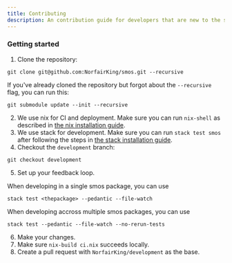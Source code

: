 ```yaml
---
title: Contributing
description: An contribution guide for developers that are new to the smos project
---
```



### Getting started

1. Clone the repository:

```
git clone git@github.com:NorfairKing/smos.git --recursive
```

If you've already cloned the repository but forgot about the `--recursive` flag, you can run this:

```
git submodule update --init --recursive
```

2. We use nix for CI and deployment. Make sure you can run `nix-shell` as described in [the nix installation guide](/installation/nix).
3. We use stack for development. Make sure you can run `stack test smos` after following the steps in [the stack installation guide](/installation/stack). 
4. Checkout the `development` branch:

```
git checkout development
```

5. Set up your feedback loop.

When developing in a single smos package, you can use

```
stack test <thepackage> --pedantic --file-watch
```

When developing accross multiple smos packages, you can use

```
stack test --pedantic --file-watch --no-rerun-tests
```
  
6. Make your changes.
6. Make sure `nix-build ci.nix` succeeds locally.
7. Create a pull request with `NorfairKing/development` as the base.
